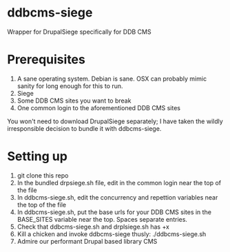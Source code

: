 ddbcms-siege
============

Wrapper for DrupalSiege specifically for DDB CMS

Prerequisites
===========

1. A sane operating system. Debian is sane. OSX can probably mimic sanity for long enough for this to run.
2. Siege
3. Some DDB CMS sites you want to break
4. One common login to the aforementioned DDB CMS sites

You won't need to download DrupalSiege separately; I have taken the wildly irresponsible decision to bundle it with ddbcms-siege.

Setting up
========

1. git clone this repo
2. In the bundled drpsiege.sh file, edit in the common login near the top of the file
3. In ddbcms-siege.sh, edit the concurrency and repettion variables near the top of the file
4. In ddbcms-siege.sh, put the base urls for your DDB CMS sites in the BASE_SITES variable near the top. Spaces separate entries.
5. Check that ddbcms-siege.sh and drplsiege.sh has +x
6. Kill a chicken and invoke ddbcms-siege thusly: ./ddbcms-siege.sh
7. Admire our performant Drupal based library CMS
